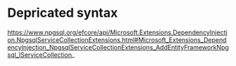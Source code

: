 ﻿# Depricated syntax
https://www.npgsql.org/efcore/api/Microsoft.Extensions.DependencyInjection.NpgsqlServiceCollectionExtensions.html#Microsoft_Extensions_DependencyInjection_NpgsqlServiceCollectionExtensions_AddEntityFrameworkNpgsql_IServiceCollection_